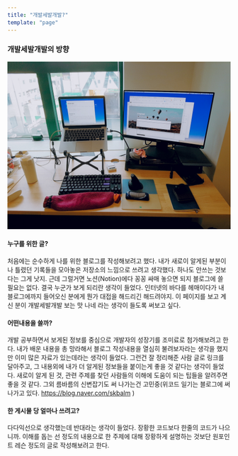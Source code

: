 ```yaml
---
title: "개발세발개발?"
template: "page"
---
```


### 개발세발개발의 방향 

![](/media/내책상wework-19.08.13.jpeg)

####  누구를 위한 글? 

처음에는 순수하게 나를 위한 블로그를 작성해보려고 했다. 내가 새로이 알게된 부분이나 틀렸던 기록들을 모아놓은 저장소의 느낌으로 쓰려고 생각했다. 하나도 안쓰는 것보다는 그게 낫지. 근데 그럴거면 노션(Notion)에다 꽁꽁 싸매 놓으면 되지 블로그에 쓸 필요는 없다. 결국 누군가 보게 되리란 생각이 들었다. 인터넷의 바다를 헤매이다가 내 블로그에까지 들어오신 분에게 뭔가 대접을 해드리긴 해드려야지. 이 페이지를 보고 계신 분이 개발세발개발 보는 맛 나네 라는 생각이 들도록 써보고 싶다. 

#### 어떤내용을 쓸까? 

개발 공부하면서 보게된 정보를 중심으로 개발자의 성장기를 조미료로 첨가해보려고 한다. 내가 배운 내용을 총 망라해서 블로그 작성내용을 열심히 불려보자라는 생각을 했지만 이미 많은 자료가 있는데라는 생각이 들었다. 그런건 잘 정리해준 사람 글로 링크를 달아주고, 그 내용외에 내가 더 알게된 정보들을 붙이는게 좋을 것 같다는 생각이 들었다.  새로이 알게 된 것, 관련 주제를 찾던 사람들의 이해에 도움이 되는 팁들을 알려주면 좋을 것 같다. 그외 름바름의 신변잡기도 써 나가는건 고민중(위코드 일기는 블로그에 써나가고 있다. https://blog.naver.com/skbalm )

#### 한 게시물 당 얼마나 쓰려고?

다다익선으로 생각했는데 반대라는 생각이 들었다. 장황한 코드보다 한줄의 코드가 나으니까. 이해를 돕는 선 정도의 내용으로 한 주제에 대해 장황하게 설명하는 것보단 원포인트 레슨 정도의 글로 작성해보려고 한다. 

